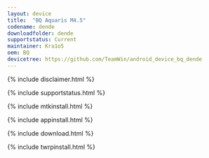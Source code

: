 ```yaml
---
layout: device
title:  "BQ Aquaris M4.5"
codename: dende
downloadfolder: dende 
supportstatus: Current
maintainer: Kra1o5
oem: BQ
devicetree: https://github.com/TeamWin/android_device_bq_dende
---
```


{% include disclaimer.html %}

{% include supportstatus.html %}

{% include mtkinstall.html %}

{% include appinstall.html %}

{% include download.html %}

{% include twrpinstall.html %}
